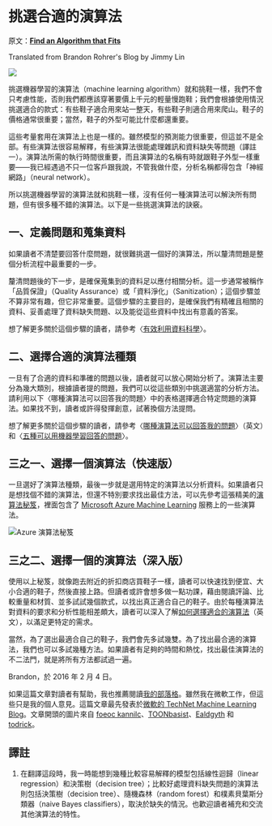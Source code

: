 # 挑選合適的演算法

原文：[**Find an Algorithm that Fits**](https://brohrer.github.io/find_the_right_algorithm.html)

Translated from Brandon Rohrer's Blog by Jimmy Lin

![](https://brohrer.github.io/images/shoes.jpg)

挑選機器學習的演算法（machine learning algorithm）就和挑鞋一樣，我們不會只考慮性能，否則我們都應該穿著要價上千元的輕量慢跑鞋；我們會根據使用情況挑選適合的款式：有些鞋子適合用來站一整天，有些鞋子則適合用來爬山。鞋子的價格通常很重要；當然，鞋子的外型可能比什麼都還重要。

這些考量套用在演算法上也是一樣的。雖然模型的預測能力很重要，但這並不是全部。有些演算法很容易解釋，有些演算法很能處理雜訊和資料缺失等問題（譯註一）。演算法所需的執行時間很重要，而且演算法的名稱有時就跟鞋子外型一樣重要——我已經遇過不只一位客戶跟我說，不管我做什麼，分析名稱都得包含「神經網路」（neural network）。

所以挑選機器學習的演算法就和挑鞋一樣，沒有任何一種演算法可以解決所有問題，但有很多種不錯的演算法。以下是一些挑選演算法的訣竅。

## 一、定義問題和蒐集資料

如果讀者不清楚要回答什麼問題，就很難挑選一個好的演算法，所以釐清問題是整個分析流程中最重要的一步。

釐清問題後的下一步，是確保蒐集到的資料足以應付相關分析。這一步通常被稱作「品質保證」（Quality Assurance）或「資料淨化」（Sanitization）；這個步驟並不算非常有趣，但它非常重要。這個步驟的主要目的，是確保我們有精確且相關的資料、妥善處理了資料缺失問題、以及能從這些資料中找出有意義的答案。

想了解更多關於這個步驟的讀者，請參考〈[有效利用資料科學](../using_data/make_data_science_work_for_you.md)〉。

## 二、選擇合適的演算法種類

一旦有了合適的資料和準確的問題以後，讀者就可以放心開始分析了。演算法主要分為幾大類別，根據讀者提的問題，我們可以從這些類別中挑選適當的分析方法。請利用以下〈哪種演算法可以回答我的問題〉中的表格選擇適合特定問題的演算法。如果找不到，讀者或許得發揮創意，試著換個方法提問。

想了解更多關於這個步驟的讀者，請參考〈[哪種演算法可以回答我的問題](https://blogs.technet.microsoft.com/machinelearning/2015/09/01/which-algorithm-family-can-answer-my-question/)〉（英文）和〈[五種可以用機器學習回答的問題](../using_machine_learning/five_questions_data_science_answers.md)〉。

## 三之一、選擇一個演算法（快速版）

一旦選好了演算法種類，最後一步就是選用特定的演算法以分析資料。如果讀者只是想找個不錯的演算法，但還不特別要求找出最佳方法，可以先參考這張精美的[演算法秘笈](https://azure.microsoft.com/en-us/documentation/articles/machine-learning-algorithm-cheat-sheet/)，裡面包含了 [Microsoft Azure Machine Learning](https://studio.azureml.net/) 服務上的一些演算法。

![](https://brohrer.github.io/images/cheat_sheet.png "Azure 演算法秘笈")

## 三之二、選擇一個的演算法（深入版）

使用以上秘笈，就像跑去附近的折扣商店買鞋子一樣，讀者可以快速找到便宜、大小合適的鞋子，然後直接上路。但讀者或許會想多做一點功課，藉由閱讀評論、比較重量和材質、並多試試幾個款式，以找出真正適合自己的鞋子。由於每種演算法對資料的要求和分析性能相差頗大，讀者可以深入了解[如何選擇適合的演算法](https://azure.microsoft.com/en-us/documentation/articles/machine-learning-algorithm-choice/)（英文），以滿足更特定的需求。

當然，為了選出最適合自己的鞋子，我們會先多試幾雙。為了找出最合適的演算法，我們也可以多試幾種方法。如果讀者有足夠的時間和熱忱，找出最佳演算法的不二法門，就是將所有方法都試過一遍。

Brandon，於 2016 年 2 月 4 日。

如果這篇文章對讀者有幫助，我也推薦閱讀[我的部落格](https://brohrer.github.io/blog.html)。雖然我在微軟工作，但這些只是我的個人意見。這篇文章最先發表於[微軟的 TechNet Machine Learning Blog](https://blogs.technet.microsoft.com/machinelearning/2015/09/22/how-to-find-an-algorithm-that-fit)。文章開頭的圖片來自 [foeoc kannilc](https://www.flickr.com/photos/foeock/7892970836)、[TOONbasist](http://toonbasist.deviantart.com/art/converse-shoes-196298018)、[Ealdgyth](https://commons.wikimedia.org/wiki/File:Paddockboots.jpg) 和 [todrick](https://commons.wikimedia.org/wiki/File:Five_Ten_Anasazi_Verde.jpg)。

## 譯註

1. 在翻譯這段時，我一時能想到幾種比較容易解釋的模型包括線性迴歸（linear regression）和決策樹（decision tree）；比較好處理資料缺失問題的演算法則包括決策樹（decision tree）、隨機森林（random forest）和樸素貝葉斯分類器（naive Bayes classifiers），取決於缺失的情況。也歡迎讀者補充和交流其他演算法的特性。

